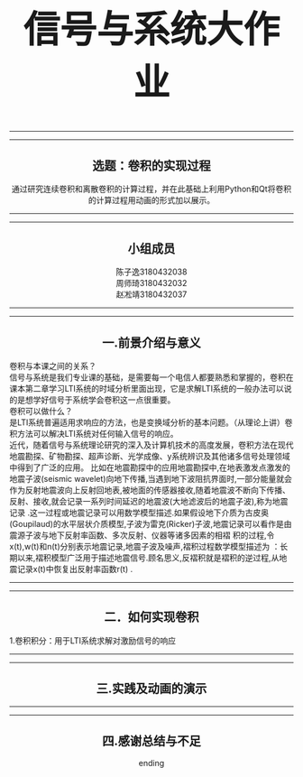 <html>
    <head>
        <title>Hello Everybody!</title>
        <style type="text/css">
        div{
            position: absolute;
            width: 230px;
            height: 80px;
            border:3px solid #000;
            color: #000;
            font-weight:bold;
            font-size: 17px;
            text-align: center;
        }
        </style>
    </head>
    <body>
            <h1 style="text-align:center;font-style: normal;font-size:65px;">信号与系统大作业<br/>
        </h1>
        <hr/>
        <hr/>
            <h2 style="text-align:center">选题：卷积的实现过程</h2>
            <p style="text-align:center">通过研究连续卷积和离散卷积的计算过程，并在此基础上利用Python和Qt将卷积的计算过程用动画的形式加以展示。</p>
        <hr/>
        <hr/>
            <h2 style="text-align:center">小组成员</h2>
            <p style="text-align:center">陈子逸3180432038<br/>周师琦3180432032<br/>赵凇靖3180432037</P>
         <hr/>
         <hr/>    
            <h2 style="text-align:center">一.前景介绍与意义</h2>
            <p>卷积与本课之间的关系？<br/>
                信号与系统是我们专业课的基础，是需要每一个电信人都要熟悉和掌握的，卷积在课本第二章学习LTI系统的时域分析里面出现，它是求解LTI系统的一般办法可以说的是想学好信号于系统学会卷积这一点很重要。<br/>
                卷积可以做什么？<br/>
                是LTI系统普遍适用求响应的方法，也是变换域分析的基本问题。（从理论上讲）卷积方法可以解决LTI系统对任何输入信号的响应。<br/>
                近代，随着信号与系统理论研究的深入及计算机技术的高度发展，卷积方法在现代地震勘探、矿物勘探、超声诊断、光学成像、y系统辨识及其他诸多信号处理领域中得到了广泛的应用。
                比如在地震勘探中的应用地震勘探中,在地表激发点激发的地震子波(seismic wavelet)向地下传播,当遇到地下波阻抗界面时,一部分能量就会作为反射地震波向上反射回地表,被地面的传感器接收,随着地震波不断向下传播、反射、接收,就会记录一系列时间延迟的地震波(大地滤波后的地震子波),称为地震记录 .这一过程或地震记录可以用数学模型描述.如果假设地下介质为古皮奥(Goupilaud)的水平层状介质模型,子波为雷克(Ricker)子波,地震记录可以看作是由震源子波与地下反射率函数、多次反射、仪器等诸多因素的相褶
                积的过程,令x(t),w(t)和n(t)分别表示地震记录,地震子波及噪声,褶积过程数学模型描述为 ：长期以来,褶积模型广泛用于描述地震信号.顾名思义,反褶积就是褶积的逆过程,从地震记录x(t)中恢复出反射率函数r(t) .
            </P>
         <hr/>
         <hr/> 
         <h2 style="text-align:center">二．如何实现卷积</h2> 
         <p>1.卷积积分：用于LTI系统求解对激励信号的响应
            </p>
         <hr/>
         <hr/> 
         <h2 style="text-align:center">三.实践及动画的演示</h2> 
         <hr/>
         <hr/>
         <h2 style="text-align:center">四.感谢总结与不足</h2> 
         <p style="text-align:center">ending</p>  
    </body>
</html>

